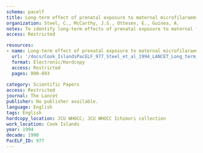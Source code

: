 ```yaml
---
schema: pacelf
title: Long-term effect of prenatal exposure to maternal microfilaraemia on immune responsiveness to filarial parasite antigens
organization: Steel, C., McCarthy, J.S., Ottesen, E., Guinea, A.
notes: To identify long-term effects of prenatal exposure to maternal filarial-parasite infection, we assessed lymphocyte responses in 21 Polynesian children born 17-19 years previously to mothers diagnosed as being microfilaraemic or infection-free.
access: Restricted

resources:
- name: Long-term effect of prenatal exposure to maternal microfilaraemia on immune responsiveness to filarial parasite antigens
  url: '/docs/Cook_IslandsPacELF_977_Steel_et_al_1994_LANCET_Long_term_effect_of_prenatal_exposure_to_maternal_microfilaraemia_1-s2.0-S0140673694900094-main.txt'
  format: Electronic/Hardcopy
  access: Restricted
  pages: 890-893
 
category: Scientific Papers
access: Restricted
journal: The Lancet
publisher: No publisher available. 
language: English 
tags: English 
hardcopy_location: JCU WHOCC; JCU WHOCC Ichimori collection
work_location: Cook Islands
year: 1994
decade: 1990
PacELF_ID: 977
---
```

